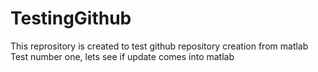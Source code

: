 # TestingGithub
This reprository is created to test github repository creation from matlab
Test number one, lets see if update comes into matlab
